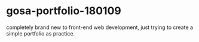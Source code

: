 # gosa-portfolio-180109
completely brand new to front-end web development, just trying to create a simple portfolio as practice.
